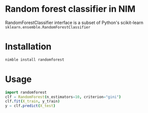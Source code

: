 # Random forest classifier in NIM
<!--
![[CircleCI](https://circleci.com/gh/izikeros/randomforest.svg?style=svg)
[![Status](https://img.shields.io/badge/status-beta-orange.svg[badge])]()
[![License](:https://img.shields.io/badge/License-GPL%20v3-blue.svg[License])]()
-->
RandomForestClassifier interface is a subset of Python's scikit-learn `sklearn.ensemble.RandomForestClassifier`

# Installation
```sh
nimble install randomforest
```

# Usage
```nim
import randomforest
clf = RandomForest(n_estimators=10, criterion="gini")
clf.fit(X_train, y_train)
y = clf.predict(X_test)
```

